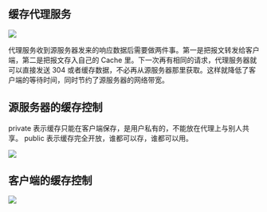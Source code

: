 ## 缓存代理服务

![](https://blog-1252173264.cos.ap-shanghai.myqcloud.com/1653487852572-205a029b-912e-4a9f-a71e-609fc16c1a9d.png)

代理服务收到源服务器发来的响应数据后需要做两件事。第一是把报文转发给客户端，第二是把报文存入自己的 Cache 里。下一次再有相同的请求，代理服务器就可以直接发送 304 或者缓存数据，不必再从源服务器那里获取。这样就降低了客户端的等待时间，同时节约了源服务器的网络带宽。

## 源服务器的缓存控制

private 表示缓存只能在客户端保存，是用户私有的，不能放在代理上与别人共享。 public 表示缓存完全开放，谁都可以存，谁都可以用。

![](https://blog-1252173264.cos.ap-shanghai.myqcloud.com/1653488103786-aceebe21-4bcc-4101-ba70-7ad52e5572fa.png)

## 客户端的缓存控制

![](https://blog-1252173264.cos.ap-shanghai.myqcloud.com/1653488158322-83a1b9e0-49b0-4a0d-91c4-79fd8b3424c3.png)
